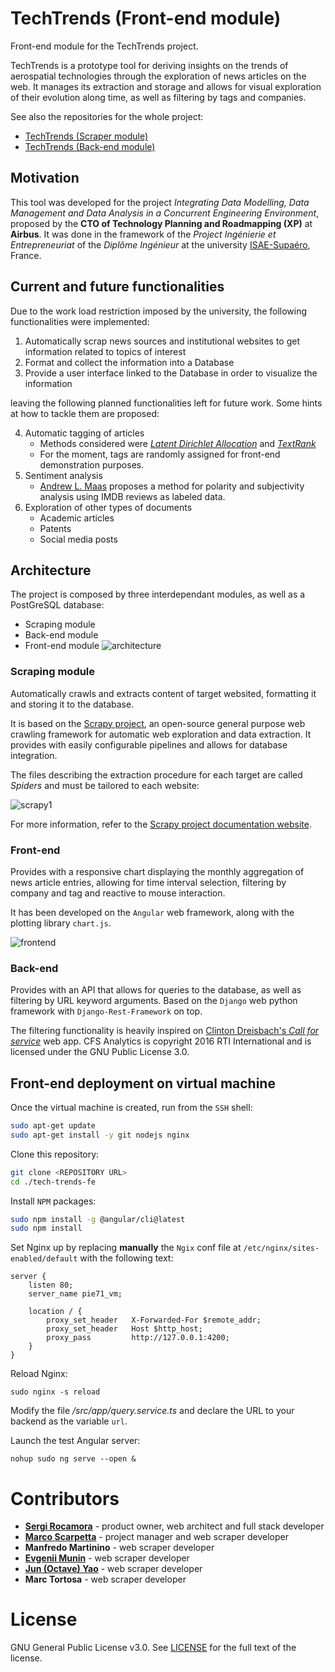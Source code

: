 # TechTrends (Front-end module)
Front-end module for the TechTrends project. 

TechTrends is a prototype tool for deriving insights on the trends of aerospatial technologies through the exploration of news articles on the web. It manages its extraction and storage and allows for visual exploration of their evolution along time, as well as filtering by tags and companies.


See also the repositories for the whole project:
- [TechTrends (Scraper module)](https://github.com/sergira/isae-pie-scrap) 
- [TechTrends (Back-end module)](https://github.com/sergira/tech-trends-backend) 

## Motivation
This tool was developed for the project *Integrating Data Modelling, Data Management and Data Analysis in a Concurrent Engineering Environment*, proposed by the **CTO of Technology Planning and Roadmapping (XP)** at **Airbus**. It was done in the framework of the *Project Ingénierie et Entrepreneuriat* of the *Diplôme Ingénieur* at the university [ISAE-Supaéro](https://www.isae-supaero.fr/en/), France.

## Current and future functionalities
Due to the work load restriction imposed by the university, the following functionalities were implemented:

1. Automatically scrap news sources and institutional websites to get information related to topics of interest
2. Format and collect the information into a Database
3. Provide a user interface linked to the Database in order to visualize the information

leaving the following planned functionalities left for future work. Some hints at how to tackle them are proposed:

4. Automatic tagging of articles
    - Methods considered were *[Latent Dirichlet Allocation](https://arxiv.org/pdf/1711.04305.pdf)* and *[TextRank](https://web.eecs.umich.edu/%7Emihalcea/papers/mihalcea.emnlp04.pdf)*
    - For the moment, tags are randomly assigned for front-end demonstration purposes.
5. Sentiment analysis
    - [Andrew L. Maas](https://ai.stanford.edu/~amaas/papers/wvSent_acl2011.pdf) proposes a method for polarity and subjectivity analysis using IMDB reviews as labeled data.
6. Exploration of other types of documents
    - Academic articles
    - Patents
    - Social media posts

## Architecture
The project is composed by three interdependant modules, as well as a PostGreSQL database:
- Scraping module
- Back-end module
- Front-end module
![architecture](https://github.com/sergira/tech-trends-fe/blob/master/readme_images/architecture.png)

### Scraping module
Automatically crawls and extracts content of target websited, formatting it and storing it to the database.

It is based on the [Scrapy project](https://github.com/scrapy/scrapy), an open-source general purpose web crawling framework for automatic web exploration and data extraction. It provides with easily configurable pipelines and allows for database integration.

The files describing the extraction procedure for each target are called *Spiders* and must be tailored to each website:

![scrapy1](https://github.com/sergira/tech-trends-fe/blob/master/readme_images/scrapy1.png)

For more information, refer to the [Scrapy project documentation website](https://doc.scrapy.org/en/latest/index.html).

### Front-end
Provides with a responsive chart displaying the monthly aggregation of news article entries, allowing for time interval selection, filtering by company and tag and reactive to mouse interaction.

It has been developed on the `Angular` web framework, along with the plotting library `chart.js`.

![frontend](https://github.com/sergira/tech-trends-fe/blob/master/readme_images/frontend.png)

### Back-end
Provides with an API that allows for queries to the database, as well as filtering by URL keyword arguments. Based on the `Django` web python framework with `Django-Rest-Framework` on top. 

The filtering functionality is heavily inspired on [Clinton Dreisbach's *Call for service*](https://github.com/cndreisbach/call-for-service) web app. CFS Analytics is copyright 2016 RTI International and is licensed under the GNU Public License 3.0.

## Front-end deployment on virtual machine
Once the virtual machine is created, run from the `SSH` shell:

```bash
sudo apt-get update
sudo apt-get install -y git nodejs nginx
```

Clone this repository:

```bash
git clone <REPOSITORY URL>
cd ./tech-trends-fe
```

Install `NPM` packages:

```bash
sudo npm install -g @angular/cli@latest
sudo npm install
```

Set Nginx up by replacing **manually** the `Ngix` conf file at `/etc/nginx/sites-enabled/default` with the following text:

```text
server { 
    listen 80; 
    server_name pie71_vm; 

    location / { 
        proxy_set_header   X-Forwarded-For $remote_addr;
        proxy_set_header   Host $http_host;
        proxy_pass         http://127.0.0.1:4200;
    }
}
```

Reload Nginx:
```
sudo nginx -s reload
```

Modify the file */src/app/query.service.ts* and declare the URL to your backend as the variable `url`.

Launch the test Angular server:
```
nohup sudo ng serve --open &
```

# Contributors

* **[Sergi Rocamora](https://github.com/sergira)** - product owner, web architect and full stack developer
* **[Marco Scarpetta](https://github.com/marcoscarp)** - project manager and web scraper developer
* **Manfredo Martinino** - web scraper developer
* **[Evgenii Munin](https://github.com/EvgeniiMunin)** - web scraper developer
* **[Jun (Octave) Yao](https://github.com/octaveyao)** - web scraper developer
* **Marc Tortosa** - web scraper developer

# License 
GNU General Public License v3.0. See [LICENSE](https://github.com/sergira/tech-trends-fe/blob/master/LICENSE.md) for the full text of the license.

